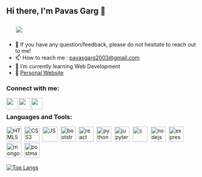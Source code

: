 ## Hi there, I'm Pavas Garg 👋 &emsp;&emsp;&emsp;&emsp;&emsp;&emsp;&emsp;&emsp;&emsp;&emsp;&emsp;&emsp;&emsp;&emsp;&emsp;&emsp;&emsp;&emsp;&emsp;&emsp;&emsp;&emsp;&emsp;&emsp;&emsp; ![](https://komarev.com/ghpvc/?username=pavas23)

<ul>
  <li> 💬 If you have any question/feedback, please do not hesitate to reach out to me!            </li>
  <li> 📫 How to reach me : <a href = "mailto:pavasgarg2003@gmail.com">pavasgarg2003@gmail.com</a> </li>
  <li>🌱 I’m currently learning Web Development</li>
  <li> 🚀 <a href = "https://pavas23.github.io/pavasgarg" target="_blank">Personal Website</a></li>
</ul>

### Connect with me:

<a href = "https://www.linkedin.com/"><img align = "left" width = "30px" height = "30px" src ="https://raw.githubusercontent.com/yushi1007/yushi1007/main/images/linkedin.png"/></a>
<a href = "https://www.twitter.com/"><img align = "left" width = "30px" height = "30px" src ="https://user-images.githubusercontent.com/97559428/180426804-a594c867-2e4a-4343-be5e-95fda672d5c4.png"/></a> 
<a href = "https://www.instagram.com/"><img align = "left" width = "30px" height = "30px" src ="https://user-images.githubusercontent.com/97559428/180426788-9f0504eb-0f15-4023-bfc3-83dd5d97771b.png"/></a> 

<br>


### Languages and Tools:
<img src="https://user-images.githubusercontent.com/97559428/182453721-489a3c5e-37b2-438a-b101-4a626abb57ed.svg" title="HTML5" alt="HTML5" width="40" height="40"/>&nbsp;
<img src="https://user-images.githubusercontent.com/97559428/182453845-6bc43426-ac29-44b2-b366-f8bf9d4cc046.svg"  title="CSS3" alt="CSS3" width="40" height="40"/>&nbsp;
<img src="https://user-images.githubusercontent.com/97559428/182455810-77bfcaf1-b6e1-4a07-95ee-2d1f8bad5c32.svg"  title="JS" alt="JS" width="40" height="40"/>&nbsp;
<img src="https://user-images.githubusercontent.com/97559428/182455163-2c38a6d1-282f-4373-a50d-f87db834d500.svg"  title="bootstrap" alt="bootstrap" width="40" height="40"/>&nbsp;
<img src="https://user-images.githubusercontent.com/97559428/182455189-39870fc7-31e8-4826-8300-be3bd79b6ae5.svg"  title="react" alt="react" width="40" height="40"/>&nbsp;
<img src="https://user-images.githubusercontent.com/97559428/182455187-1be9dd31-d358-4aa0-a00f-ff4dc112d471.svg"  title="python" alt="python" width="40" height="40"/>&nbsp;
<img src="https://user-images.githubusercontent.com/97559428/182455177-8188de76-60bb-454b-8dd3-238500d1176a.svg"  title="jupyter" alt="jupyter" width="40" height="40"/>&nbsp;
<img src="https://user-images.githubusercontent.com/97559428/182455806-21ec2dd0-1404-4cc1-b67a-d1cd3f87b54f.svg"  title="c" alt="c" width="40" height="40"/>&nbsp;
<img src="https://user-images.githubusercontent.com/97559428/182455184-6a0dd7bb-f318-4896-a78a-d1da9309026b.svg"  title="nodejs" alt="nodejs" width="40" height="40"/>&nbsp;
<img src="https://user-images.githubusercontent.com/97559428/182457493-2083b604-d271-4b8e-bbf1-0539bc73c538.svg"  title="express" alt="express" width="40" height="40"/>&nbsp;
<img src="https://user-images.githubusercontent.com/97559428/182455179-3bba1e1e-97f7-43ea-af1c-e71032c5e8c2.svg"  title="mongodb" alt="mongodb" width="40" height="40"/>&nbsp;
<img src="https://user-images.githubusercontent.com/97559428/182458071-253339be-6b14-4381-b364-e684636d37a8.svg"  title="postman" alt="postman" width="40" height="40"/>&nbsp;




[![Top Langs](https://github-readme-stats.vercel.app/api/top-langs/?username=pavas23&layout=compact&theme=github_dark)](https://github.com/pavas23/github-readme-stats)


